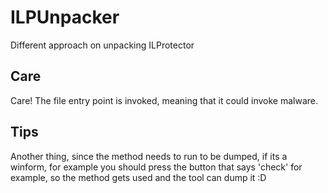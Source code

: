 # ILPUnpacker
 Different approach on unpacking ILProtector
 ## Care
 Care! The file entry point is invoked, meaning that it could invoke malware.
 ## Tips
 Another thing, since the method needs to run to be dumped, if its a winform, for example you should press the button that says 'check' for example, so the method gets used and the tool can dump it :D

